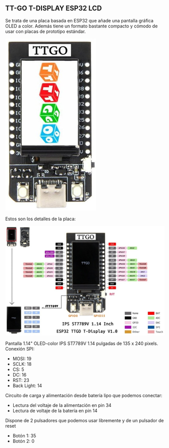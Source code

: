 ## TT-GO T-DISPLAY ESP32 LCD

Se trata de una placa basada en ESP32 que añade una pantalla gráfica OLED a color. Además tiene un formato bastante compacto y cómodo de usar con placas de prototipo estándar.

![](./images/TTGO_oeld_front.jpg)

Estos son los detalles de la placa:

![](./images/TTGO-color-pinout.jpg)

Pantalla 1.14" OLED-color IPS ST7789V 1.14 pulgadas de 135 x 240 pixels. Conexión SPI:

* MOSI: 19
* SCLK: 18
* CS: 5
* DC: 16
* RST: 23
* Back Light: 14

Circuito de carga y alimentación desde batería lipo que podemos conectar:

* Lectura del voltaje de la alimentación en pin 34
* Lectura de voltaje de la batería en pin 14

Dispone de 2 pulsadores que podemos usar libremente y de un pulsador de reset

* Botón 1: 35
* Botón 2: 0
